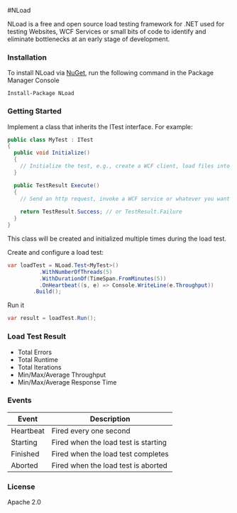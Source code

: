 #NLoad

NLoad is a free and open source load testing framework for .NET used for testing Websites, WCF Services or small bits of code to identify and eliminate bottlenecks at an early stage of development.

### Installation
To install NLoad via [NuGet](http://www.nuget.org/packages/NLoad), run the following command in the Package Manager Console
```
Install-Package NLoad
```

### Getting Started

Implement a class that inherits the ITest interface. For example:

```csharp
public class MyTest : ITest
{
  public void Initialize()
  {
    // Initialize the test, e.g., create a WCF client, load files into memory, etc.
  }

  public TestResult Execute()
  {
    // Send an http request, invoke a WCF service or whatever you want to load test.
    
    return TestResult.Success; // or TestResult.Failure
  }
}
```
This class will be created and initialized multiple times during the load test.

Create and configure a load test:

```csharp
var loadTest = NLoad.Test<MyTest>()
		  .WithNumberOfThreads(5)
		  .WithDurationOf(TimeSpan.FromMinutes(5))
		  .OnHeartbeat((s, e) => Console.WriteLine(e.Throughput))
		.Build();
```

Run it

```csharp
var result = loadTest.Run();
```

### Load Test Result

* Total Errors
* Total Runtime
* Total Iterations
* Min/Max/Average Throughput
* Min/Max/Average Response Time

### Events

Event| Description        
-----|------------
Heartbeat | Fired every one second
Starting | Fired when the load test is starting
Finished | Fired when the load test completes
Aborted | Fired when the load test is aborted

### License

Apache 2.0
